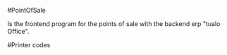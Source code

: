 #PointOfSale

Is the frontend program for the points of sale with the backend erp "tualo Office".

#Printer codes
